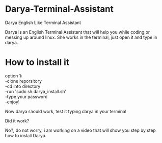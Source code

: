# Darya-Terminal-Assistant
Darya English Like Terminal Assistant

Darya is an English Terminal Assistant that will help you while coding or messing up around linux.
She works in the terminal, just open it and type in darya.

# How to install it

option 1:  
 -clone reporsitory  
 -cd into directory  
 -run 'sudo sh darya_install.sh'  
 -type your password  
 -enjoy!  
  

Now darya should work, test it typing darya in your terminal

Did it work?

No?, do not  worry, i am working on a video that will show you step by step how to install Darya.
